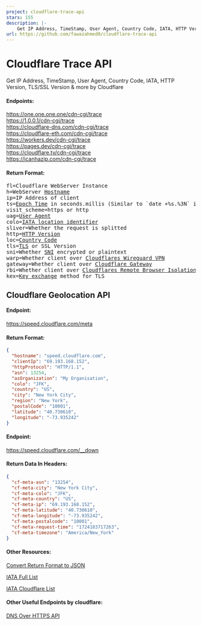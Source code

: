 ```yaml
---
project: cloudflare-trace-api
stars: 155
description: |-
    Get IP Address, TimeStamp, User Agent, Country Code, IATA, HTTP Version, TLS/SSL Version & more by Cloudflare
url: https://github.com/fawazahmed0/cloudflare-trace-api
---
```


# Cloudflare Trace API
Get IP Address, TimeStamp, User Agent, Country Code, IATA, HTTP Version, TLS/SSL Version &amp; more by Cloudflare

#### Endpoints:
https://one.one.one.one/cdn-cgi/trace <br>
https://1.0.0.1/cdn-cgi/trace <br>
https://cloudflare-dns.com/cdn-cgi/trace <br>
https://cloudflare-eth.com/cdn-cgi/trace <br>
https://workers.dev/cdn-cgi/trace <br>
https://pages.dev/cdn-cgi/trace <br>
https://cloudflare.tv/cdn-cgi/trace <br>
https://icanhazip.com/cdn-cgi/trace <br>

#### Return Format:
<pre>
fl=Cloudflare WebServer Instance
h=WebServer <a href="https://en.wikipedia.org/wiki/Hostname">Hostname</a>
ip=IP Address of client
ts=<a href="https://en.wikipedia.org/wiki/Unix_time">Epoch Time</a> in seconds.millis (Similar to `date +%s.%3N` in bash)
visit_scheme=https or http
uag=<a href="https://developer.mozilla.org/en-US/docs/Web/HTTP/Headers/User-Agent">User Agent</a>
colo=<a href="https://en.wikipedia.org/wiki/IATA_airport_code">IATA location identifier</a>
sliver=Whether the request is splitted
http=<a href="https://en.wikipedia.org/wiki/Hypertext_Transfer_Protocol">HTTP Version</a>
loc=<a href="https://en.wikipedia.org/wiki/ISO_3166-1_alpha-2">Country Code</a>
tls=<a href="https://en.wikipedia.org/wiki/Transport_Layer_Security">TLS</a> or SSL Version
sni=Whether <a href="https://en.wikipedia.org/wiki/Server_Name_Indication">SNI</a> encrypted or plaintext
warp=Whether client over <a href="https://1.1.1.1/">Cloudflares Wireguard VPN</a>
gateway=Whether client over <a href="https://www.cloudflare.com/teams/gateway/">Cloudflare Gateway</a>
rbi=Whether client over <a href="https://www.cloudflare.com/learning/access-management/what-is-browser-isolation/">Cloudflares Remote Browser Isolation</a>
kex=<a href="https://en.wikipedia.org/wiki/Key_exchange">Key exchange</a> method for TLS
</pre>

## Cloudflare Geolocation API

#### Endpoint:
https://speed.cloudflare.com/meta

#### Return Format:
```json
{
  "hostname": "speed.cloudflare.com",
  "clientIp": "69.193.168.152",
  "httpProtocol": "HTTP/1.1",
  "asn": 13254,
  "asOrganization": "My Organisation",
  "colo": "JFK",
  "country": "US",
  "city": "New York City",
  "region": "New York",
  "postalCode": "10001",
  "latitude": "40.730610",
  "longitude": "-73.935242"
}
```

#### Endpoint:
https://speed.cloudflare.com/__down  

#### Return Data In Headers:
```json
{
  "cf-meta-asn": "13254",
  "cf-meta-city": "New York City",
  "cf-meta-colo": "JFK",
  "cf-meta-country": "US",
  "cf-meta-ip": "69.193.168.152",
  "cf-meta-latitude": "40.730610",
  "cf-meta-longitude": "-73.935242",
  "cf-meta-postalcode": "10001",
  "cf-meta-request-time": "1724183717263",
  "cf-meta-timezone": "America/New_York"
}

```

#### Other Resources:
[Convert Return Format to JSON](https://stackoverflow.com/a/68304489/2437224)

[IATA Full List](https://cdn.jsdelivr.net/gh/fawazahmed0/iata-list@main/iata.json)

[IATA Cloudflare List](https://speed.cloudflare.com/locations)

#### Other Useful Endpoints by cloudflare:

[DNS Over HTTPS API](https://developers.cloudflare.com/1.1.1.1/encryption/dns-over-https/make-api-requests/dns-json)

